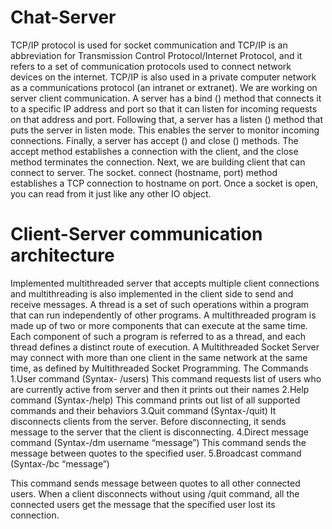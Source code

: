 # Chat-Server

TCP/IP protocol is used for socket communication and TCP/IP is an abbreviation for
Transmission Control Protocol/Internet Protocol, and it refers to a set of communication
protocols used to connect network devices on the internet. TCP/IP is also used in a private
computer network as a communications protocol (an intranet or extranet).
We are working on server client communication. A server has a bind () method that connects it
to a specific IP address and port so that it can listen for incoming requests on that address and
port. Following that, a server has a listen () method that puts the server in listen mode. This
enables the server to monitor incoming connections. Finally, a server has accept () and close ()
methods. The accept method establishes a connection with the client, and the close method
terminates the connection. Next, we are building client that can connect to server. The socket.
connect (hostname, port) method establishes a TCP connection to hostname on port. Once a
socket is open, you can read from it just like any other IO object. 


# Client-Server communication architecture

Implemented multithreaded server that accepts multiple client connections and
multithreading is also implemented in the client side to send and receive messages.
A thread is a set of such operations within a program that can run independently of other
programs. A multithreaded program is made up of two or more components that can execute at
the same time. Each component of such a program is referred to as a thread, and each thread
defines a distinct route of execution. A Multithreaded Socket Server may connect with more than
one client in the same network at the same time, as defined by Multithreaded Socket
Programming.
The Commands
1.User command (Syntax- /users)
This command requests list of users who are currently active from server and then it prints out
their names
2.Help command (Syntax-/help)
This command prints out list of all supported commands and their behaviors
3.Quit command (Syntax-/quit)
It disconnects clients from the server. Before disconnecting, it sends message to the server that
the client is disconnecting.
4.Direct message command (Syntax-/dm username “message”)
This command sends the message between quotes to the specified user.
5.Broadcast command (Syntax-/bc “message”)

This command sends message between quotes to all other connected users.
When a client disconnects without using /quit command, all the connected users get the message
that the specified user lost its connection.
